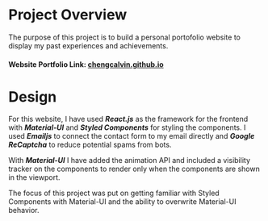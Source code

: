 # Project Overview

The purpose of this project is to build a personal portofolio website to display my past experiences and achievements.

#### Website Portfolio Link:  [chengcalvin.github.io](chengcalvin.github.io)

# Design

For this website, I have used <b><i>React.js</i></b> as the framework for the frontend with <b><i>Material-UI</i></b> and <b><i>Styled Components</i></b> for styling the components. I used <b><i>Emailjs</i></b> to connect the contact form to my email directly and <b><i>Google ReCaptcha</i></b> to reduce potential spams from bots.

With <b><i>Material-UI</i></b> I have added the animation API and included a visibility tracker on the components to render only when the components are shown in the viewport.

The focus of this project was put on getting familiar with Styled Components with Material-UI and the ability to overwrite Material-UI behavior.
